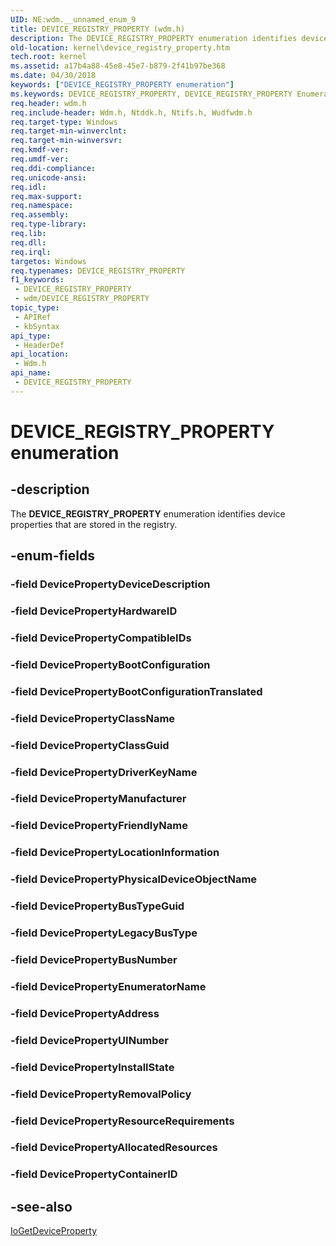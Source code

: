 ```yaml
---
UID: NE:wdm.__unnamed_enum_9
title: DEVICE_REGISTRY_PROPERTY (wdm.h)
description: The DEVICE_REGISTRY_PROPERTY enumeration identifies device properties that are stored in the registry.
old-location: kernel\device_registry_property.htm
tech.root: kernel
ms.assetid: a17b4a88-45e8-45e7-b879-2f41b97be368
ms.date: 04/30/2018
keywords: ["DEVICE_REGISTRY_PROPERTY enumeration"]
ms.keywords: DEVICE_REGISTRY_PROPERTY, DEVICE_REGISTRY_PROPERTY Enumeration, DEVICE_REGISTRY_PROPERTY enumeration [Kernel-Mode Driver Architecture], DevicePropertyAddress, DevicePropertyAllocatedResources, DevicePropertyBootConfiguration, DevicePropertyBootConfigurationTranslated, DevicePropertyBusNumber, DevicePropertyBusTypeGuid, DevicePropertyClassGuid, DevicePropertyClassName, DevicePropertyCompatibleIDs, DevicePropertyContainerID, DevicePropertyDeviceDescription, DevicePropertyDriverKeyName, DevicePropertyEnumeratorName, DevicePropertyFriendlyName, DevicePropertyHardwareID, DevicePropertyInstallState, DevicePropertyLegacyBusType, DevicePropertyLocationInformation, DevicePropertyManufacturer, DevicePropertyPhysicalDeviceObjectName, DevicePropertyRemovalPolicy, DevicePropertyResourceRequirements, DevicePropertyUINumber, enumeration [Kernel-Mode Driver Architecture], kernel.device_registry_property, sysenum_485e3369-186a-4a71-b13e-be6ff9ab8dce.xml, wdm/, wdm/DevicePropertyAddress, wdm/DevicePropertyAllocatedResources, wdm/DevicePropertyBootConfiguration, wdm/DevicePropertyBootConfigurationTranslated, wdm/DevicePropertyBusNumber, wdm/DevicePropertyBusTypeGuid, wdm/DevicePropertyClassGuid, wdm/DevicePropertyClassName, wdm/DevicePropertyCompatibleIDs, wdm/DevicePropertyContainerID, wdm/DevicePropertyDeviceDescription, wdm/DevicePropertyDriverKeyName, wdm/DevicePropertyEnumeratorName, wdm/DevicePropertyFriendlyName, wdm/DevicePropertyHardwareID, wdm/DevicePropertyInstallState, wdm/DevicePropertyLegacyBusType, wdm/DevicePropertyLocationInformation, wdm/DevicePropertyManufacturer, wdm/DevicePropertyPhysicalDeviceObjectName, wdm/DevicePropertyRemovalPolicy, wdm/DevicePropertyResourceRequirements, wdm/DevicePropertyUINumber
req.header: wdm.h
req.include-header: Wdm.h, Ntddk.h, Ntifs.h, Wudfwdm.h
req.target-type: Windows
req.target-min-winverclnt: 
req.target-min-winversvr: 
req.kmdf-ver: 
req.umdf-ver: 
req.ddi-compliance: 
req.unicode-ansi: 
req.idl: 
req.max-support: 
req.namespace: 
req.assembly: 
req.type-library: 
req.lib: 
req.dll: 
req.irql: 
targetos: Windows
req.typenames: DEVICE_REGISTRY_PROPERTY
f1_keywords:
 - DEVICE_REGISTRY_PROPERTY
 - wdm/DEVICE_REGISTRY_PROPERTY
topic_type:
 - APIRef
 - kbSyntax
api_type:
 - HeaderDef
api_location:
 - Wdm.h
api_name:
 - DEVICE_REGISTRY_PROPERTY
---
```


# DEVICE_REGISTRY_PROPERTY enumeration


## -description

The <b>DEVICE_REGISTRY_PROPERTY</b> enumeration identifies device properties that are stored in the registry.

## -enum-fields

### -field DevicePropertyDeviceDescription

### -field DevicePropertyHardwareID

### -field DevicePropertyCompatibleIDs

### -field DevicePropertyBootConfiguration

### -field DevicePropertyBootConfigurationTranslated

### -field DevicePropertyClassName

### -field DevicePropertyClassGuid

### -field DevicePropertyDriverKeyName

### -field DevicePropertyManufacturer

### -field DevicePropertyFriendlyName

### -field DevicePropertyLocationInformation

### -field DevicePropertyPhysicalDeviceObjectName

### -field DevicePropertyBusTypeGuid

### -field DevicePropertyLegacyBusType

### -field DevicePropertyBusNumber

### -field DevicePropertyEnumeratorName

### -field DevicePropertyAddress

### -field DevicePropertyUINumber

### -field DevicePropertyInstallState

### -field DevicePropertyRemovalPolicy

### -field DevicePropertyResourceRequirements

### -field DevicePropertyAllocatedResources

### -field DevicePropertyContainerID

## -see-also

<a href="/windows-hardware/drivers/ddi/wdm/nf-wdm-iogetdeviceproperty">IoGetDeviceProperty</a>